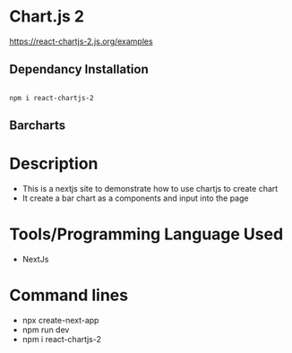 # Chart.js 2

https://react-chartjs-2.js.org/examples

## Dependancy Installation

```

npm i react-chartjs-2
```

## Barcharts

# Description

- This is a nextjs site to demonstrate how to use chartjs to create chart
- It create a bar chart as a components and input into the page

# Tools/Programming Language Used

- NextJs

# Command lines

- npx create-next-app
- npm run dev
- npm i react-chartjs-2
